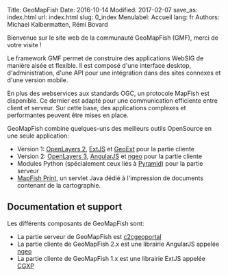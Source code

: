Title: GeoMapFish
Date: 2016-10-14
Modified: 2017-02-07
save_as: index.html
url: index.html
slug: 0_index
Menulabel: Accueil
lang: fr
Authors: Michael Kalbermatten, Rémi Bovard

Bienvenue sur le site web de la communauté GeoMapFish (GMF), merci de votre visite !

Le framework GMF permet de construire des applications WebSIG de manière aisée et flexible.
Il est composé d'une interface desktop, d'administration, d'une API pour une intégration
dans des sites connexes et d'une version mobile.

En plus des webservices aux standards OGC, un protocole MapFish est disponible. Ce dernier
est adapté pour une communication efficiente entre client et serveur. Sur cette base, des applications
complexes et performantes peuvent être mises en place.

GeoMapFish combine quelques-uns des meilleurs outils OpenSource en une seule application:

* Version 1: [OpenLayers 2](http://openlayers.org/two), [ExtJS](http://docs.sencha.com/extjs/3.4.0/) et [GeoExt](http://geoext.org/v1/) pour la partie cliente
* Version 2: [OpenLayers 3](http://openlayers.org), [AngularJS](https://angularjs.org/) et [ngeo](https://camptocamp.github.io/ngeo/master/apidoc/index.html) pour la partie cliente
* Modules Python (spécialement ceux liés à [Pyramid](http://www.pylonsproject.org/)) pour la partie serveur
* [MapFish Print](http://mapfish.github.io/mapfish-print-doc/#/overview), un servlet Java dédié à l'impression de documents contenant de la cartographie.

## Documentation et support

Les différents composants de GeoMapFish sont:

* La partie serveur de GeoMapFish est [c2cgeoportal](https://github.com/camptocamp/c2cgeoportal) 
* La partie cliente de GeoMapFish 2.x est une librairie AngularJS appelée [ngeo](https://github.com/camptocamp/ngeo)
* La partie cliente de GeoMapFish 1.x est une librairie ExtJS appelée [CGXP](https://github.com/camptocamp/cgxp)
